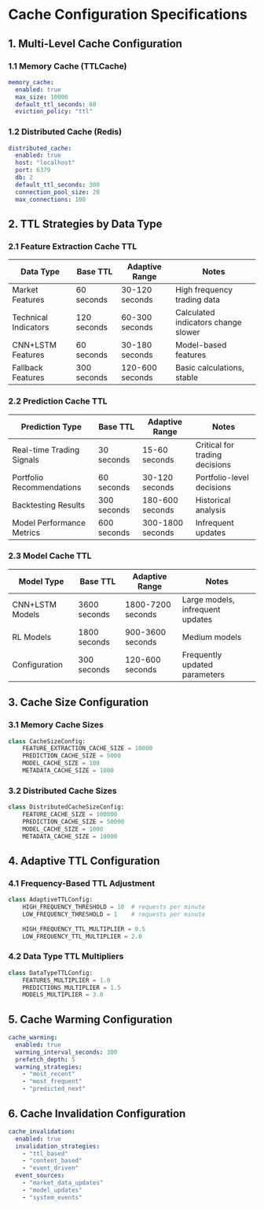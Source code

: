 # Cache Configuration Specifications

## 1. Multi-Level Cache Configuration

### 1.1 Memory Cache (TTLCache)

```yaml
memory_cache:
  enabled: true
  max_size: 10000
  default_ttl_seconds: 60
  eviction_policy: "ttl"
```

### 1.2 Distributed Cache (Redis)

```yaml
distributed_cache:
  enabled: true
  host: "localhost"
  port: 6379
  db: 2
  default_ttl_seconds: 300
  connection_pool_size: 20
  max_connections: 100
```

## 2. TTL Strategies by Data Type

### 2.1 Feature Extraction Cache TTL

| Data Type | Base TTL | Adaptive Range | Notes |
|-----------|----------|----------------|-------|
| Market Features | 60 seconds | 30-120 seconds | High frequency trading data |
| Technical Indicators | 120 seconds | 60-300 seconds | Calculated indicators change slower |
| CNN+LSTM Features | 60 seconds | 30-180 seconds | Model-based features |
| Fallback Features | 300 seconds | 120-600 seconds | Basic calculations, stable |

### 2.2 Prediction Cache TTL

| Prediction Type | Base TTL | Adaptive Range | Notes |
|----------------|----------|----------------|-------|
| Real-time Trading Signals | 30 seconds | 15-60 seconds | Critical for trading decisions |
| Portfolio Recommendations | 60 seconds | 30-120 seconds | Portfolio-level decisions |
| Backtesting Results | 300 seconds | 180-600 seconds | Historical analysis |
| Model Performance Metrics | 600 seconds | 300-1800 seconds | Infrequent updates |

### 2.3 Model Cache TTL

| Model Type | Base TTL | Adaptive Range | Notes |
|------------|----------|----------------|-------|
| CNN+LSTM Models | 3600 seconds | 1800-7200 seconds | Large models, infrequent updates |
| RL Models | 1800 seconds | 900-3600 seconds | Medium models |
| Configuration | 300 seconds | 120-600 seconds | Frequently updated parameters |

## 3. Cache Size Configuration

### 3.1 Memory Cache Sizes

```python
class CacheSizeConfig:
    FEATURE_EXTRACTION_CACHE_SIZE = 10000
    PREDICTION_CACHE_SIZE = 5000
    MODEL_CACHE_SIZE = 100
    METADATA_CACHE_SIZE = 1000
```

### 3.2 Distributed Cache Sizes

```python
class DistributedCacheSizeConfig:
    FEATURE_CACHE_SIZE = 100000
    PREDICTION_CACHE_SIZE = 50000
    MODEL_CACHE_SIZE = 1000
    METADATA_CACHE_SIZE = 10000
```

## 4. Adaptive TTL Configuration

### 4.1 Frequency-Based TTL Adjustment

```python
class AdaptiveTTLConfig:
    HIGH_FREQUENCY_THRESHOLD = 10  # requests per minute
    LOW_FREQUENCY_THRESHOLD = 1    # requests per minute
    
    HIGH_FREQUENCY_TTL_MULTIPLIER = 0.5
    LOW_FREQUENCY_TTL_MULTIPLIER = 2.0
```

### 4.2 Data Type TTL Multipliers

```python
class DataTypeTTLConfig:
    FEATURES_MULTIPLIER = 1.0
    PREDICTIONS_MULTIPLIER = 1.5
    MODELS_MULTIPLIER = 3.0
```

## 5. Cache Warming Configuration

```yaml
cache_warming:
  enabled: true
  warming_interval_seconds: 300
  prefetch_depth: 5
  warming_strategies:
    - "most_recent"
    - "most_frequent"
    - "predicted_next"
```

## 6. Cache Invalidation Configuration

```yaml
cache_invalidation:
  enabled: true
  invalidation_strategies:
    - "ttl_based"
    - "content_based"
    - "event_driven"
  event_sources:
    - "market_data_updates"
    - "model_updates"
    - "system_events"
